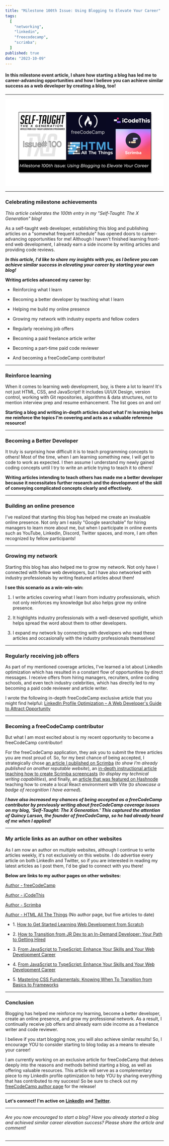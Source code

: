 ```yaml
---
title: "Milestone 100th Issue: Using Blogging to Elevate Your Career"
tags:
  [
    "networking",
    "linkedin",
    "freecodecamp",
    "scrimba";
  ]
published: true
date: "2023-10-09"
---
```


#### In this milestone event article, I share how starting a blog has led me to career-advancing opportunities and how I believe you can achieve similar success as a web developer by creating a blog, too!

---

![TN-TXG-100](img/10-09-2023/TN-TXG-100.png)

---

### Celebrating milestone achievements

*This article celebrates the 100th entry in my "Self-Taught: The X Generation" blog!*

As a self-taught web developer, establishing this blog and publishing articles on a "somewhat frequent schedule" has opened doors to career-advancing opportunities for me! Although I haven't finished learning front-end web development, I already earn a side income by writing articles and providing code reviews.

***In this article, I'd like to share my insights with you, as I believe you can achieve similar success in elevating your career by starting your own blog!***

**Writing articles advanced my career by:**

* Reinforcing what I learn
    
* Becoming a better developer by teaching what I learn
    
* Helping me build my online presence
    
* Growing my network with industry experts and fellow coders
    
* Regularly receiving job offers
    
* Becoming a paid freelance article writer
    
* Becoming a part-time paid code reviewer
    
* And becoming a freeCodeCamp contributor!
    

---

### Reinforce learning

When it comes to learning web development, boy, is there a lot to learn! It's not just HTML, CSS, and JavaScript! It includes UI/UX Design, version control, working with Git repositories, algorithms & data structures, not to mention interview prep and resume enhancement. The list goes on and on!

**Starting a blog and writing in-depth articles about what I'm learning helps me reinforce the topics I'm covering and acts as a valuable reference resource!**

---

### Becoming a Better Developer

It truly is surprising how difficult it is to teach programming concepts to others! Most of the time, when I am learning something new, I will get to code to work as expected. I then assume I understand my newly gained coding concepts until I try to write an article trying to teach it to others!

**Writing articles intending to teach others has made me a better developer because it necessitates further research and the development of the skill of conveying complicated concepts clearly and effectively.**

---

### Building an online presence

I've realized that starting this blog has helped me create an invaluable online presence. Not only am I easily "Google searchable" for hiring managers to learn more about me, but when I participate in online events such as YouTube, Linkedin, Discord, Twitter spaces, and more, I am often recognized by fellow participants!

---

### Growing my network

Starting this blog has also helped me to grow my network. Not only have I connected with fellow web developers, but I have also networked with industry professionals by writing featured articles about them!

**I see this scenario as a win-win-win:**

1. I write articles covering what I learn from industry professionals, which not only reinforces my knowledge but also helps grow my online presence.
    
2. It highlights industry professionals with a well-deserved spotlight, which helps spread the word about them to other developers.
    
3. I expand my network by connecting with developers who read these articles and occasionally with the industry professionals themselves!
    

---

### Regularly receiving job offers

As part of my mentioned coverage articles, I've learned a lot about LinkedIn optimization which has resulted in a constant flow of opportunities by direct messages. I receive offers from hiring managers, recruiters, online coding schools, and even tech industry celebrities, which has directly led to my becoming a paid code reviewer and article writer.

I wrote the following in-depth freeCodeCamp exclusive article that you might find helpful: [LinkedIn Profile Optimization – A Web Developer's Guide to Attract Opportunity](https://www.freecodecamp.org/news/linkedin-profile-optimization/)

---

### Becoming a freeCodeCamp contributor

But what I am most excited about is my recent opportunity to become a freeCodeCamp contributor!

For the freeCodeCamp application, they ask you to submit the three articles you are most proud of. So, for my best chance of being accepted, I strategically chose [an article I published on Scrimba](https://scrimba.com/articles/linkedin-for-developers/) (*to show I'm already published on another reputable website*), an [in-depth instructional article teaching how to create Scrimba screencasts](https://selftaughttxg.com/2021/02-21/CreateAScrimbaScreencast/) (*to display my technical writing capabilities*), and finally, an [article that was featured on Hashnode](https://michaeljudelarocca.hashnode.dev/how-to-create-a-local-react-environment-with-vite) teaching how to create a local React environment with Vite (*to showcase a badge of recognition I have earned*).

***I have also increased my chances of being accepted as a freeCodeCamp contributor by previously writing about freeCodeCamp coverage issues on my blog, 'Self-Taught: The X Generation.' This captured the attention of Quincy Larson, the founder of freeCodeCamp, so he had already heard of me when I applied!***

---

### My article links as an author on other websites

As I am now an author on multiple websites, although I continue to write articles weekly, it's not exclusively on this website. I do advertise every article on both LinkedIn and Twitter, so if you are interested in reading my latest articles as I post them, I'd be glad to connect with you there!

**Below are links to my author pages on other websites:**

[Author - freeCodeCamp](https://www.freecodecamp.org/news/author/michael-larocca/)

[Author - iCodeThis](https://icodethis.com/blog/authors/Michael_Larocca)

[Author - Scrimba](https://scrimba.com/articles/author/michael/)

[Author - HTML All The Things](https://www.htmlallthethings.com/) (No author page, but five articles to date)

* 1\. [How to Get Started Learning Web Development from Scratch](https://www.htmlallthethings.com/blog-posts/how-to-get-started-learning-web-development-from-scratch)
    
* 2\. [How to Transition from JR Dev to an In-Demand Developer: Your Path to Getting Hired](https://www.htmlallthethings.com/blog-posts/how-to-transition-from-jr-dev-to-an-in-demand-developer-your-path-to-getting-hired)
    
* 3\. [From JavaScript to TypeScript: Enhance Your Skills and Your Web Development Career](https://www.htmlallthethings.com/blog-posts/from-javascript-to-typescript-enhance-your-skills-and-your-web-development-career)
    
* 4\. [From JavaScript to TypeScript: Enhance Your Skills and Your Web Development Career](https://www.htmlallthethings.com/blog-posts/from-javascript-to-typescript-enhance-your-skills-and-your-web-development-career)
    
* 5\. [Mastering CSS Fundamentals: Knowing When To Transition from Basics to Frameworks](https://www.htmlallthethings.com/blog-posts/mastering-css-fundamentals-knowing-when-to-transition-from-basics-to-frameworks)
    

---

### Conclusion

Blogging has helped me reinforce my learning, become a better developer, create an online presence, and grow my professional network. As a result, I continually receive job offers and already earn side income as a freelance writer and code reviewer.

I believe if you start blogging now, you will also achieve similar results! So, I encourage YOU to consider starting to blog today as a means to elevate your career!

I am currently working on an exclusive article for freeCodeCamp that delves deeply into the reasons and methods behind starting a blog, as well as offering valuable resources. This article will serve as a complementary piece to my LinkedIn profile optimization to help YOU by sharing everything that has contributed to my success! So be sure to check out my [freeCodeCamp author page](https://www.freecodecamp.org/news/author/michael-larocca/) for the release!

---

**Let's connect! I'm active on** [**LinkedIn**](https://www.linkedin.com/in/michaeljudelarocca/) **and** [**Twitter**](https://twitter.com/MikeJudeLarocca)**.**

---

###### *Are you now encouraged to start a blog? Have you already started a blog and achieved similar career elevation success? Please share the article and comment!*

---